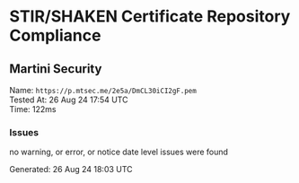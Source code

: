 # STIR/SHAKEN Certificate Repository Compliance

## Martini Security

Name: `https://p.mtsec.me/2e5a/DmCL30iCI2gF.pem`\
Tested At: 26 Aug 24 17:54 UTC\
Time: 122ms

### Issues

no warning, or error, or notice date level issues were found

Generated: 26 Aug 24 18:03 UTC